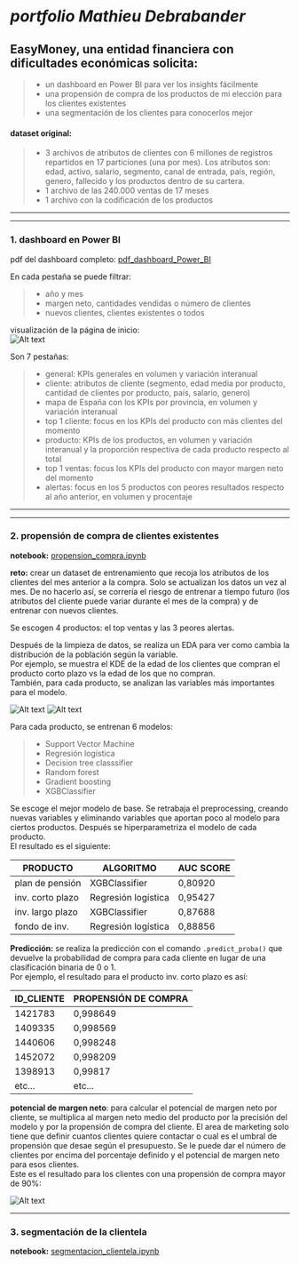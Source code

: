 # **_portfolio Mathieu Debrabander_**
## EasyMoney, una entidad financiera con dificultades económicas solicita:
> - un dashboard en Power BI para ver los insights fácilmente
> - una propensión de compra de los productos de mi elección para los clientes existentes
> - una segmentación de los clientes para conocerlos mejor
#### dataset original:
> - 3 archivos de atributos de clientes con 6 millones de registros repartidos en 17 particiones (una por mes). Los atributos son: edad, activo, salario, segmento, canal de entrada, país, región, genero, fallecido y los productos dentro de su cartera.
> - 1 archivo de las 240.000 ventas de 17 meses 
> - 1 archivo con la codificación de los productos
***
***
### 1. dashboard en Power BI
pdf del dashboard completo: [pdf_dashboard_Power_BI](/pdf_dashboard_Power_BI.pdf)  

En cada pestaña se puede filtrar:
> - año y mes
> - margen neto, cantidades vendidas o número de clientes
> - nuevos clientes, clientes existentes o todos 
  
visualización de la página de inicio:  
![Alt text](/foto_pagina1_dashboard.jpg)

Son 7 pestañas: 
> - general: KPIs generales en volumen y variación interanual
> - cliente: atributos de cliente (segmento, edad media por producto, cantidad de clientes por producto, país, salario, genero)
> - mapa de España con los KPIs por provincia, en volumen y variación interanual
> - top 1 cliente: focus en los KPIs del producto con más clientes del momento
> - producto: KPIs de los productos, en volumen y variación interanual y la proporción respectiva de cada producto respecto al total
> - top 1 ventas: focus los KPIs del producto con mayor margen neto del momento
> - alertas: focus en los 5 productos con peores resultados respecto al año anterior, en volumen y procentaje
***
***
### 2. propensión de compra de clientes existentes 
**notebook:** [propension_compra.ipynb](/propensión_compra.ipynb)  

**reto:** crear un dataset de entrenamiento que recoja los atributos de los clientes del mes anterior a la compra. Solo se actualizan los datos un vez al mes. De no hacerlo así, se correría el riesgo de entrenar a tiempo futuro (los atributos del cliente puede variar durante el mes de la compra) y de entrenar con nuevos clientes. 
  
  
Se escogen 4 productos: el top ventas y las 3 peores alertas.    

Después de la limpieza de datos, se realiza un EDA para ver como cambia la distribución de la población según la variable.  
Por ejemplo, se muestra el KDE de la edad de los clientes que compran el producto corto plazo vs la edad de los que no compran.  
También, para cada producto, se analizan las variables más importantes para el modelo.

![Alt text](/kde_age_short_term.jpg)
![Alt text](/feature_importance_long_term.jpg)

Para cada producto, se entrenan 6 modelos: 
> - Support Vector Machine
> - Regresión logística
> - Decision tree classsifier
> - Random forest
> - Gradient boosting
> - XGBClassifier  
  
Se escoge el mejor modelo de base. Se retrabaja el preprocessing, creando nuevas variables y eliminando variables que aportan poco al modelo para ciertos productos. Después se hiperparametriza el modelo de cada producto.  
El resultado es el siguiente:  

|**PRODUCTO**|**ALGORITMO**|**AUC SCORE**|
|--------|--------|--------|
|plan de pensión|XGBClassifier|0,80920|
|inv. corto plazo|Regresión logística|0,95427|
|inv. largo plazo|XGBClassifier|0,87688|
|fondo de inv.|Regresión logística|0,88856|  

**Predicción:** se realiza la predicción con el comando `.predict_proba()` que devuelve la probabilidad de compra para cada cliente en lugar de una clasificación binaria de 0 o 1.  
Por ejemplo, el resultado para el producto inv. corto plazo es así:  

|**ID_CLIENTE**|**PROPENSIÓN DE COMPRA**|
|--------|--------|
|1421783|0,998649|
|1409335|0,998569|
|1440606|0,998248|
|1452072|0,998209|
|1398913|0,99817|
|etc...|etc...| 

**potencial de margen neto**: para calcular el potencial de margen neto por cliente, se multiplica al margen neto medio del producto por la precisión del modelo y por la propensión de compra del cliente. El area de marketing solo tiene que definir cuantos clientes quiere contactar o cual es el umbral de propensión que desae según el presupuesto. Se le puede dar el número de clientes por encima del porcentaje definido y el potencial de margen neto para esos clientes.  
Este es el resultado para los clientes con una propensión de compra mayor de 90%:  

![Alt text](/potencial_por_producto.jpg)

***
### 3. segmentación de la clientela
**notebook:** [segmentacion_clientela.ipynb](/segmentación_clientela.ipynb) 



